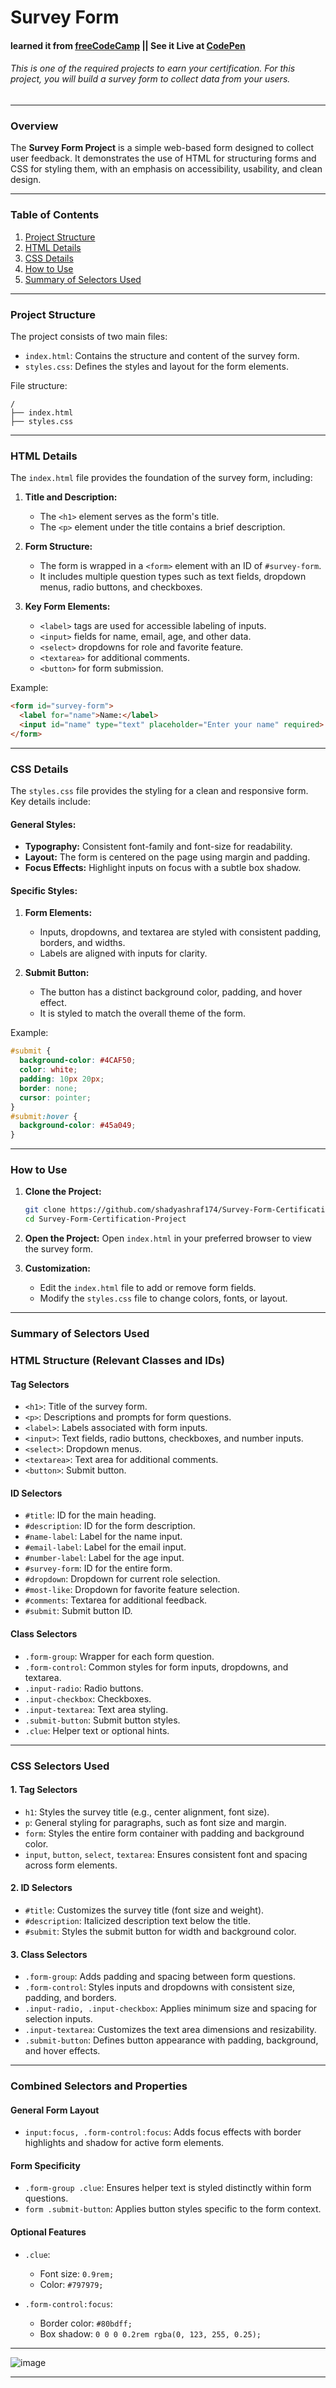 # **Survey Form** 
#### learned it from [freeCodeCamp](https://www.freecodecamp.org/) || See it Live at [CodePen](https://codepen.io/shady-ashraf/pen/VwoOZNM)
###### This is one of the required projects to earn your certification. For this project, you will build a survey form to collect data from your users.
---
### **Overview**
The **Survey Form Project** is a simple web-based form designed to collect user feedback. It demonstrates the use of HTML for structuring forms and CSS for styling them, with an emphasis on accessibility, usability, and clean design.

---

### **Table of Contents**
1. [Project Structure](#project-structure)
2. [HTML Details](#html-details)
3. [CSS Details](#css-details)
4. [How to Use](#how-to-use)
5. [Summary of Selectors Used](#Summary-of-Selectors-Used)

---

### **Project Structure**
The project consists of two main files:
- `index.html`: Contains the structure and content of the survey form.
- `styles.css`: Defines the styles and layout for the form elements.

File structure:
```
/
├── index.html
├── styles.css
```

---

### **HTML Details**
The `index.html` file provides the foundation of the survey form, including:

1. **Title and Description:**
   - The `<h1>` element serves as the form's title.
   - The `<p>` element under the title contains a brief description.

2. **Form Structure:**
   - The form is wrapped in a `<form>` element with an ID of `#survey-form`.
   - It includes multiple question types such as text fields, dropdown menus, radio buttons, and checkboxes.

3. **Key Form Elements:**
   - `<label>` tags are used for accessible labeling of inputs.
   - `<input>` fields for name, email, age, and other data.
   - `<select>` dropdowns for role and favorite feature.
   - `<textarea>` for additional comments.
   - `<button>` for form submission.

Example:
```html
<form id="survey-form">
  <label for="name">Name:</label>
  <input id="name" type="text" placeholder="Enter your name" required>
</form>
```

---

### **CSS Details**
The `styles.css` file provides the styling for a clean and responsive form. Key details include:

#### General Styles:
- **Typography:** Consistent font-family and font-size for readability.
- **Layout:** The form is centered on the page using margin and padding.
- **Focus Effects:** Highlight inputs on focus with a subtle box shadow.

#### Specific Styles:
1. **Form Elements:**
   - Inputs, dropdowns, and textarea are styled with consistent padding, borders, and widths.
   - Labels are aligned with inputs for clarity.

2. **Submit Button:**
   - The button has a distinct background color, padding, and hover effect.
   - It is styled to match the overall theme of the form.

Example:
```css
#submit {
  background-color: #4CAF50;
  color: white;
  padding: 10px 20px;
  border: none;
  cursor: pointer;
}
#submit:hover {
  background-color: #45a049;
}
```

---

### **How to Use**
1. **Clone the Project:**
   ```bash
   git clone https://github.com/shadyashraf174/Survey-Form-Certification-Project
   cd Survey-Form-Certification-Project
   ```

2. **Open the Project:**
   Open `index.html` in your preferred browser to view the survey form.

3. **Customization:**
   - Edit the `index.html` file to add or remove form fields.
   - Modify the `styles.css` file to change colors, fonts, or layout.

---

### **Summary of Selectors Used**


### **HTML Structure (Relevant Classes and IDs)**

#### **Tag Selectors**
- `<h1>`: Title of the survey form.
- `<p>`: Descriptions and prompts for form questions.
- `<label>`: Labels associated with form inputs.
- `<input>`: Text fields, radio buttons, checkboxes, and number inputs.
- `<select>`: Dropdown menus.
- `<textarea>`: Text area for additional comments.
- `<button>`: Submit button.

#### **ID Selectors**
- `#title`: ID for the main heading.
- `#description`: ID for the form description.
- `#name-label`: Label for the name input.
- `#email-label`: Label for the email input.
- `#number-label`: Label for the age input.
- `#survey-form`: ID for the entire form.
- `#dropdown`: Dropdown for current role selection.
- `#most-like`: Dropdown for favorite feature selection.
- `#comments`: Textarea for additional feedback.
- `#submit`: Submit button ID.

#### **Class Selectors**
- `.form-group`: Wrapper for each form question.
- `.form-control`: Common styles for form inputs, dropdowns, and textarea.
- `.input-radio`: Radio buttons.
- `.input-checkbox`: Checkboxes.
- `.input-textarea`: Text area styling.
- `.submit-button`: Submit button styles.
- `.clue`: Helper text or optional hints.

---

### **CSS Selectors Used**

#### **1. Tag Selectors**
- `h1`: Styles the survey title (e.g., center alignment, font size).
- `p`: General styling for paragraphs, such as font size and margin.
- `form`: Styles the entire form container with padding and background color.
- `input`, `button`, `select`, `textarea`: Ensures consistent font and spacing across form elements.

#### **2. ID Selectors**
- `#title`: Customizes the survey title (font size and weight).
- `#description`: Italicized description text below the title.
- `#submit`: Styles the submit button for width and background color.

#### **3. Class Selectors**
- `.form-group`: Adds padding and spacing between form questions.
- `.form-control`: Styles inputs and dropdowns with consistent size, padding, and borders.
- `.input-radio, .input-checkbox`: Applies minimum size and spacing for selection inputs.
- `.input-textarea`: Customizes the text area dimensions and resizability.
- `.submit-button`: Defines button appearance with padding, background, and hover effects.

---

### **Combined Selectors and Properties**

#### **General Form Layout**
- `input:focus, .form-control:focus`: Adds focus effects with border highlights and shadow for active form elements.

#### **Form Specificity**
- `.form-group .clue`: Ensures helper text is styled distinctly within form questions.
- `form .submit-button`: Applies button styles specific to the form context.

#### **Optional Features**
- `.clue`:
  - Font size: `0.9rem;`
  - Color: `#797979;`

- `.form-control:focus`:
  - Border color: `#80bdff;`
  - Box shadow: `0 0 0 0.2rem rgba(0, 123, 255, 0.25);`

---

![image](https://github.com/user-attachments/assets/c1bd67d5-136b-4031-9b74-166e91e0754e)

---

